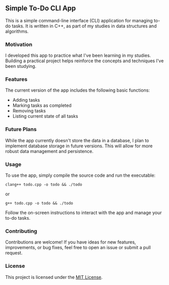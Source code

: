 ## Simple To-Do CLI App

This is a simple command-line interface (CLI) application for managing to-do tasks. It is written in C++, as part of my studies in data structures and algorithms.

### Motivation

I developed this app to practice what I've been learning in my studies. Building a practical project helps reinforce the concepts and techniques I've been studying.

### Features

The current version of the app includes the following basic functions:
- Adding tasks
- Marking tasks as completed
- Removing tasks
- Listing current state of all tasks

### Future Plans

While the app currently doesn't store the data in a database, I plan to implement database storage in future versions. This will allow for more robust data management and persistence.

### Usage

To use the app, simply compile the source code and run the executable:

```
clang++ todo.cpp -o todo && ./todo
```
or
```
g++ todo.cpp -o todo && ./todo
```

Follow the on-screen instructions to interact with the app and manage your to-do tasks.

### Contributing

Contributions are welcome! If you have ideas for new features, improvements, or bug fixes, feel free to open an issue or submit a pull request.

### License

This project is licensed under the [MIT License](LICENSE).

